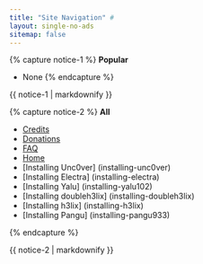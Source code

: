 ```yaml
---
title: "Site Navigation" #
layout: single-no-ads
sitemap: false
---
```


{% capture notice-1 %}
**Popular**

+ None
{% endcapture %}
<div class="notice--info">{{ notice-1 | markdownify }}</div>

{% capture notice-2 %}
**All**

+ [Credits](credits)
+ [Donations](donations)
+ [FAQ](faq)
+ [Home](/)
+ [Installing Unc0ver] (installing-unc0ver)
+ [Installing Electra] (installing-electra)
+ [Installing Yalu] (installing-yalu102)
+ [Installing doubleh3lix] (installing-doubleh3lix)
+ [Installing h3lix] (installing-h3lix)
+ [Installing Pangu] (installing-pangu933)

{% endcapture %}
<div class="notice">{{ notice-2 | markdownify }}</div>
